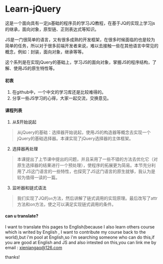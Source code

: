 # Learn-jQuery
这是一个面向具有一定js基础的程序员的学习JQ教程，在基于JQ的实现上学习js的继承，面向对象，原型链、正则表达式等知识。

JS是一门很简单的语言，又有很多成熟的开发框架，在很多时候面临的也是较为简单的任务，所以对于很多前端开发者来说，难以去接触一些在其他语言中常见的概念，例如：封装，面向对象，继承等等。

这个系列是在实现jQuery的基础上，学习JS的面向对象，掌握JS的程序结构，了解、使用JS的原生特性等。
#### 初衷
1. 在github中，一个中文的学习库还是比较难得的。
2. 分享一些JS学习的心得，大家一起交流，交换意见。

#### 课程列表
1. 从$开始说起
>从jQuery的基础：选择器开始说起，使用JS的构造器等概念去实现一个jQuery的基础选择器。本课实现了jQuery选择器的主体框架。

2. 选择器再处理
>本课提出了上节课中提出的问题，并且采用了一些不错的方法去优化它（对原生选择器的结果进行一个预处理），使程序的拓展更为简易。本节充分利用了JS这门语言的一些特性，也探究了JS这门语言的原生就够，我认为是较为值得一读的一篇。

3. 监听器和链式语法
>我们实现了JQ的`on`方法，然后讲解了链式调用的实现原理。最后改写了attr方法和on方法，使之可以满足实现链式调用的条件。

#### can u translate?
I want to translate this pages to English(because I also learn others course which is writed by English , I want to contribute my course back to the world),but i'm pool at English,so i'm searching someone who can do this,if you are good at English and JS and also
intested on this,you can link me by email :
xieniangao@126.com

thanks!
